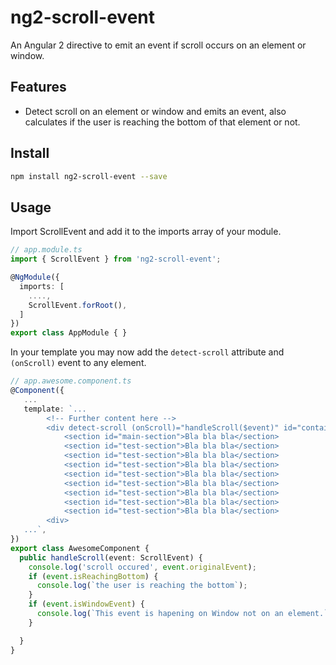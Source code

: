 # ng2-scroll-event
An Angular 2 directive to emit an event if scroll occurs on an element or window.

## Features
- Detect scroll on an element or window and emits an event, also calculates if the user is reaching the bottom of that element or not.

## Install
```sh
npm install ng2-scroll-event --save
```
## Usage
Import ScrollEvent and add it to the imports array of your module.


```typescript
// app.module.ts
import { ScrollEvent } from 'ng2-scroll-event';

@NgModule({
  imports: [
    ....,
    ScrollEvent.forRoot(),
  ]
})
export class AppModule { }
```


In your template you may now add the `detect-scroll` attribute and `(onScroll)` event to any element.

```typescript
// app.awesome.component.ts
@Component({
   ...
   template: `...
        <!-- Further content here -->
        <div detect-scroll (onScroll)="handleScroll($event)" id="container">
            <section id="main-section">Bla bla bla</section>
            <section id="test-section">Bla bla bla</section>
            <section id="test-section">Bla bla bla</section>
            <section id="test-section">Bla bla bla</section>
            <section id="test-section">Bla bla bla</section>
            <section id="test-section">Bla bla bla</section>
            <section id="test-section">Bla bla bla</section>
            <section id="test-section">Bla bla bla</section>
            <section id="test-section">Bla bla bla</section>
        <div>
   ...`,
})
export class AwesomeComponent {
  public handleScroll(event: ScrollEvent) {
    console.log('scroll occured', event.originalEvent);
    if (event.isReachingBottom) {
      console.log(`the user is reaching the bottom`);
    }
    if (event.isWindowEvent) {
      console.log(`This event is hapening on Window not on an element.`);
    }

  }
}
```

